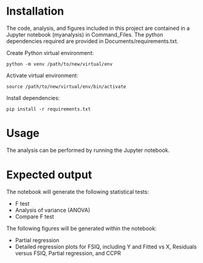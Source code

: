 # Installation
The code, analysis, and figures included in this project are contained in a Jupyter notebook (myanalysis) in Command_Files. The python dependencies required are provided in Documents/requirements.txt.

Create Python virtual environment:

`python -m venv /path/to/new/virtual/env`

Activate virtual environment:

`source /path/to/new/virtual/env/bin/activate`

Install dependencies:

`pip install -r requirements.txt`

# Usage
The analysis can be performed by running the Jupyter notebook.

# Expected output
The notebook will generate the following statistical tests:
* F test
* Analysis of variance (ANOVA)
* Compare F test

The following figures will be generated within the notebook:
* Partial regression
* Detailed regression plots for FSIQ, including Y and Fitted vs X, Residuals versus FSIQ, Partial regression, and CCPR
